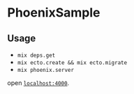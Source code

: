 # PhoenixSample

## Usage

* `mix deps.get`
* `mix ecto.create && mix ecto.migrate`
* `mix phoenix.server`

open [`localhost:4000`](http://localhost:4000).
